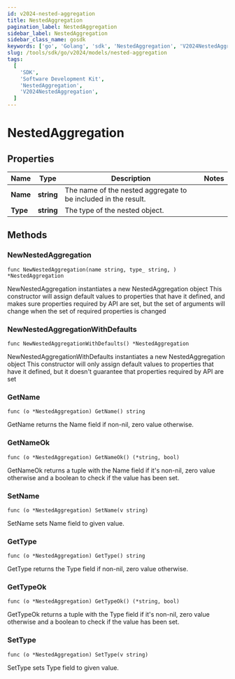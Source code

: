 ```yaml
---
id: v2024-nested-aggregation
title: NestedAggregation
pagination_label: NestedAggregation
sidebar_label: NestedAggregation
sidebar_class_name: gosdk
keywords: ['go', 'Golang', 'sdk', 'NestedAggregation', 'V2024NestedAggregation']
slug: /tools/sdk/go/v2024/models/nested-aggregation
tags:
  [
    'SDK',
    'Software Development Kit',
    'NestedAggregation',
    'V2024NestedAggregation',
  ]
---
```


# NestedAggregation

## Properties

| Name | Type | Description | Notes |
| --- | --- | --- | --- |
| **Name** | **string** | The name of the nested aggregate to be included in the result. |
| **Type** | **string** | The type of the nested object. |

## Methods

### NewNestedAggregation

`func NewNestedAggregation(name string, type_ string, ) *NestedAggregation`

NewNestedAggregation instantiates a new NestedAggregation object This constructor will assign default values to properties that have it defined, and makes sure properties required by API are set, but the set of arguments will change when the set of required properties is changed

### NewNestedAggregationWithDefaults

`func NewNestedAggregationWithDefaults() *NestedAggregation`

NewNestedAggregationWithDefaults instantiates a new NestedAggregation object This constructor will only assign default values to properties that have it defined, but it doesn't guarantee that properties required by API are set

### GetName

`func (o *NestedAggregation) GetName() string`

GetName returns the Name field if non-nil, zero value otherwise.

### GetNameOk

`func (o *NestedAggregation) GetNameOk() (*string, bool)`

GetNameOk returns a tuple with the Name field if it's non-nil, zero value otherwise and a boolean to check if the value has been set.

### SetName

`func (o *NestedAggregation) SetName(v string)`

SetName sets Name field to given value.

### GetType

`func (o *NestedAggregation) GetType() string`

GetType returns the Type field if non-nil, zero value otherwise.

### GetTypeOk

`func (o *NestedAggregation) GetTypeOk() (*string, bool)`

GetTypeOk returns a tuple with the Type field if it's non-nil, zero value otherwise and a boolean to check if the value has been set.

### SetType

`func (o *NestedAggregation) SetType(v string)`

SetType sets Type field to given value.
